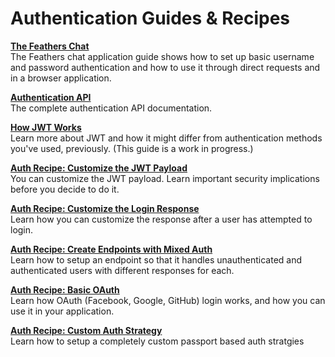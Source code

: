 # Authentication Guides & Recipes

[**The Feathers Chat**](../chat/readme.md)<br/>
The Feathers chat application guide shows how to set up basic username and password authentication and how to use it through direct requests and in a browser application.

[**Authentication API**](../../api/authentication/server.md)<br/>
The complete authentication API documentation.

[**How JWT Works**](./how-jwt-works.md)<br/>
Learn more about JWT and how it might differ from authentication methods you've used, previously. (This guide is a work in progress.)

[**Auth Recipe: Customize the JWT Payload**](./recipe.customize-jwt-payload.md)<br/>
You can customize the JWT payload. Learn important security implications before you decide to do it.

[**Auth Recipe: Customize the Login Response**](./recipe.customize-response.md)<br/>
Learn how you can customize the response after a user has attempted to login.

[**Auth Recipe: Create Endpoints with Mixed Auth**](./recipe.mixed-auth.md)<br/>
Learn how to setup an endpoint so that it handles unauthenticated and authenticated users with different responses for each.

[**Auth Recipe: Basic OAuth**](./recipe.oauth-basic.md)<br/>
Learn how OAuth (Facebook, Google, GitHub) login works, and how you can use it in your application.

[**Auth Recipe: Custom Auth Strategy**](./recipe.custom-auth-strategy.md)<br/>
Learn how to setup a completely custom passport based auth stratgies
